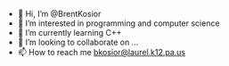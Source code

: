 - 👋 Hi, I’m @BrentKosior
- 👀 I’m interested in programming and computer science
- 🌱 I’m currently learning C++ 
- 💞️ I’m looking to collaborate on ...
- 📫 How to reach me bkosior@laurel.k12.pa.us
<!---
BrentKosior/BrentKosior is a ✨ special ✨ repository because its `README.md` (this file) appears on your GitHub profile.
You can click the Preview link to take a look at your changes.
--->
